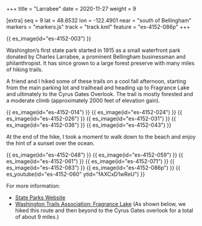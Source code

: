 +++
title = "Larrabee"
date = 2020-11-27
weight = 9

[extra]
seq = 9
lat = 48.6532
lon = -122.4901
near = "south of Bellingham"
markers = "markers.js"
track = "track.kml"
feature = "es-4152-086p"
+++

{{ es_image(id="es-4152-003") }}

Washington’s first state park started in 1915 as a small waterfront park donated by Charles Larrabee, a prominent Bellingham businessman and philanthropist. It has since grown to a large forest preserve with many miles of hiking trails.

<!-- more -->

A friend and I hiked some of these trails on a cool fall afternoon, starting from the main parking lot and trailhead and heading up to Fragrance Lake and ultimately to the Cyrus Gates Overlook. The trail is mostly forested and a moderate climb (approximately 2000 feet of elevation gain).

{{ es_image(id="es-4152-014") }}
{{ es_image(id="es-4152-024") }}
{{ es_image(id="es-4152-026") }}
{{ es_image(id="es-4152-031") }}
{{ es_image(id="es-4152-036") }}
{{ es_image(id="es-4152-043") }}

At the end of the hike, I took a moment to walk down to the beach and enjoy the hint of a sunset over the ocean.

{{ es_image(id="es-4152-048") }}
{{ es_image(id="es-4152-059") }}
{{ es_image(id="es-4152-061") }}
{{ es_image(id="es-4152-071") }}
{{ es_image(id="es-4152-083") }}
{{ es_image(id="es-4152-086p") }}
{{ es_youtube(id="es-4152-060" ytid="fAXCxD1wReU") }}

For more information:

* [State Parks Website](https://parks.state.wa.us/536/Larrabee)
* [Washington Trails Association: Fragrance Lake](https://www.wta.org/go-hiking/hikes/fragrance-lake) (As shown below, we hiked this route and then beyond to the Cyrus Gates overlook for a total of about 9 miles.)
